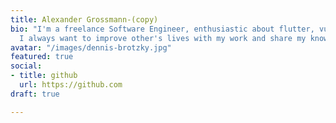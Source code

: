 ```yaml
---
title: Alexander Grossmann-(copy)
bio: "I'm a freelance Software Engineer, enthusiastic about flutter, vue.js, and .net.
  I always want to improve other's lives with my work and share my knowledge. \n"
avatar: "/images/dennis-brotzky.jpg"
featured: true
social:
- title: github
  url: https://github.com
draft: true

---
```

